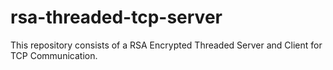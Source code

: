 # rsa-threaded-tcp-server
This repository consists of a RSA Encrypted Threaded Server and Client for TCP Communication.
